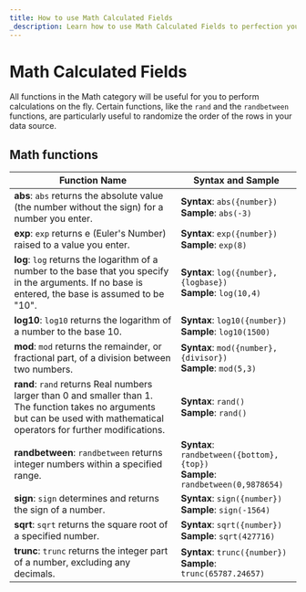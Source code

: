 ```yaml
---
title: How to use Math Calculated Fields
_description: Learn how to use Math Calculated Fields to perfection your dashboards.
---
```


# Math Calculated Fields


All functions in the Math category will be useful for you to perform
calculations on the fly. Certain functions, like the `rand` and the
`randbetween` functions, are particularly useful to randomize the order
of the rows in your data source.

## Math functions

| **Function Name** | **Syntax and Sample**                                                         |
|-------------------|-------------------------------------------------------------------------------|
| **abs**: `abs` returns the absolute value (the number without the sign) for a number you enter. | **Syntax**: `abs({number})`<br/>**Sample**: `abs(-3)`                         |
| **exp**: `exp` returns e (Euler's Number) raised to a value you enter. | **Syntax**: `exp({number})`<br/>**Sample**: `exp(8)`                               |
| **log**: `log` returns the logarithm of a number to the base that you specify in the arguments. If no base is entered, the base is assumed to be "10". | **Syntax**: `log({number},{logbase})`<br/>**Sample**: `log(10,4)`                  |
| **log10**: `log10` returns the logarithm of a number to the base 10. | **Syntax**: `log10({number})`<br/>**Sample**: `log10(1500)`                        |
| **mod**: `mod` returns the remainder, or fractional part, of a division between two numbers. | **Syntax**: `mod({number},{divisor})`<br/>**Sample**: `mod(5,3)`                   |
| **rand**: `rand` returns Real numbers larger than 0 and smaller than 1. The function takes no arguments but can be used with mathematical operators for further modifications. | **Syntax**: `rand()`<br/>**Sample**: `rand()`                                      |
| **randbetween**: `randbetween` returns integer numbers within a specified range. | **Syntax**: `randbetween({bottom},{top})`<br/>**Sample**: `randbetween(0,9878654)` |
| **sign**: `sign` determines and returns the sign of a number. | **Syntax**: `sign({number})`<br/>**Sample**: `sign(-1564)`                         |
| **sqrt**: `sqrt` returns the square root of a specified number. | **Syntax**: `sqrt({number})`<br/>**Sample**: `sqrt(427716)`                        |
| **trunc**: `trunc` returns the integer part of a number, excluding any decimals. | **Syntax**: `trunc({number})`<br/>**Sample**: `trunc(65787.24657)`                 |
                                                                                                                                                                                               

